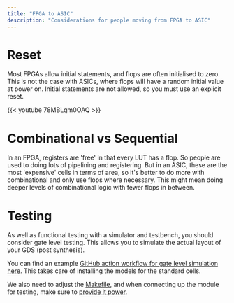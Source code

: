 ```yaml
---
title: "FPGA to ASIC"
description: "Considerations for people moving from FPGA to ASIC"
---
```


# Reset

Most FPGAs allow initial statements, and flops are often initialised to zero. This is not the case with ASICs, where flops will have a random initial value at power on.
Initial statements are not allowed, so you must use an explicit reset.

{{< youtube 78MBLqm0OAQ >}}

# Combinational vs Sequential

In an FPGA, registers are 'free' in that every LUT has a flop. So people are used to doing lots of pipelining and registering. But in an ASIC, these are the most 'expensive'
cells in terms of area, so it's better to do more with combinational and only use flops where necessary. This might mean doing deeper levels of combinational logic with fewer
flops in between.

# Testing

As well as functional testing with a simulator and testbench, you should consider gate level testing. This allows you to simulate the actual layout of your GDS (post synthesis).

You can find an example [GitHub action workflow for gate level simulation here](https://github.com/TinyTapeout/tt02-verilog-demo/blob/gate-level/.github/workflows/gltest.yaml).
This takes care of installing the models for the standard cells.

We also need to adjust the [Makefile](https://github.com/TinyTapeout/tt02-verilog-demo/blob/gate-level/src/Makefile), and when connecting up the module for testing, make sure to [provide it power](https://github.com/TinyTapeout/tt02-verilog-demo/blob/ed43935f8d6236edb59f1a7940e2bf6f9db99603/src/tb.v#L30).
